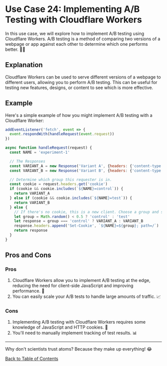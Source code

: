 # Use Case 24: Implementing A/B Testing with Cloudflare Workers

In this use case, we will explore how to implement A/B testing using Cloudflare Workers. A/B testing is a method of comparing two versions of a webpage or app against each other to determine which one performs better. 🧪🔬

## Explanation

Cloudflare Workers can be used to serve different versions of a webpage to different users, allowing you to perform A/B testing. This can be useful for testing new features, designs, or content to see which is more effective.

## Example

Here's a simple example of how you might implement A/B testing with a Cloudflare Worker:

```javascript
addEventListener('fetch', event => {
  event.respondWith(handleRequest(event.request))
})

async function handleRequest(request) {
  const NAME = 'experiment-1'

  // The Responses
  const VARIANT_A = new Response('Variant A', {headers: {'content-type': 'text/html'}})
  const VARIANT_B = new Response('Variant B', {headers: {'content-type': 'text/html'}})

  // Determine which group this requester is in.
  const cookie = request.headers.get('cookie')
  if (cookie && cookie.includes(`${NAME}=control`)) {
    return VARIANT_A
  } else if (cookie && cookie.includes(`${NAME}=test`)) {
    return VARIANT_B
  } else {
    // If there's no cookie, this is a new client. Choose a group and set the cookie.
    let group = Math.random() < 0.5 ? 'control' : 'test'
    let response = group === 'control' ? VARIANT_A : VARIANT_B
    response.headers.append('Set-Cookie', `${NAME}=${group}; path=/`)
    return response
  }
}
```

## Pros and Cons

### Pros

1. Cloudflare Workers allow you to implement A/B testing at the edge, reducing the need for client-side JavaScript and improving performance. 🚀
2. You can easily scale your A/B tests to handle large amounts of traffic. 📈

### Cons

1. Implementing A/B testing with Cloudflare Workers requires some knowledge of JavaScript and HTTP cookies. 🍪
2. You'll need to manually implement tracking of test results. 📊

---

Why don't scientists trust atoms? Because they make up everything! 😂

[Back to Table of Contents](table_of_contents.md)